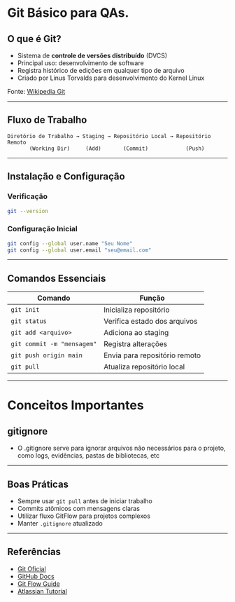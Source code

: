 # Git Básico para QAs.

## O que é Git?

- Sistema de **controle de versões distribuído** (DVCS)
- Principal uso: desenvolvimento de software
- Registra histórico de edições em qualquer tipo de arquivo
- Criado por Linus Torvalds para desenvolvimento do Kernel Linux

Fonte: [Wikipedia Git](https://pt.wikipedia.org/wiki/Git)

---

## Fluxo de Trabalho

```
Diretório de Trabalho → Staging → Repositório Local → Repositório Remoto
       (Working Dir)     (Add)       (Commit)            (Push)
```

---

## Instalação e Configuração


### Verificação
```bash
git --version
```

### Configuração Inicial
```bash
git config --global user.name "Seu Nome"
git config --global user.email "seu@email.com"
```

---

## Comandos Essenciais

| Comando | Função |
|---|---|
| `git init` | Inicializa repositório |
| `git status` | Verifica estado dos arquivos |
| `git add <arquivo>` | Adiciona ao staging |
| `git commit -m "mensagem"` | Registra alterações |
| `git push origin main` | Envia para repositório remoto |
| `git pull` | Atualiza repositório local |

---

# Conceitos Importantes

## gitignore

- O .gitignore serve para ignorar arquivos não necessários para o projeto, como logs, evidências, pastas de bibliotecas, etc


---

## Boas Práticas

- Sempre usar `git pull` antes de iniciar trabalho
- Commits atômicos com mensagens claras
- Utilizar fluxo GitFlow para projetos complexos
- Manter `.gitignore` atualizado

---

## Referências

- [Git Oficial](https://git-scm.com)
- [GitHub Docs](https://docs.github.com)
- [Git Flow Guide](http://rogerdudler.github.io/git-guide/index.pt_BR.html)
- [Atlassian Tutorial](https://www.atlassian.com/git/tutorials)
```
